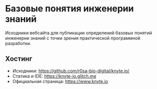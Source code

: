 Базовые понятия инженерии знаний
================================

Исходники вебсайта для публикации определений базовых понятий инженерии знаний с точки зрения практической программной разработки.

Хостинг
-------
* Исходники: <https://github.com/r0sa-bio-digital/knyte.io/>
* Статика и IDE: <https://knyte-io.glitch.me>
* Официальная страница: <https://www.knyte.io>
